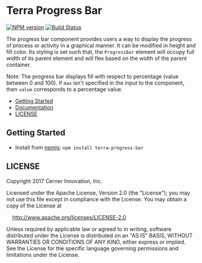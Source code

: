 # Terra Progress Bar

[![NPM version](https://badgen.net/npm/v/terra-progress-bar)](https://www.npmjs.org/package/terra-progress-bar)
[![Build Status](https://badgen.net/travis/cerner/terra-core)](https://travis-ci.org/cerner/terra-core)

The progress bar component provides users a way to display the progress of process or activity in a graphical manner. It can be modified in height and fill color. Its styling is set such that, the `ProgressBar` element will occupy full width of its parent element and will flex based on the width of the parent container.

Note: The progress bar displays fill with respect to percentage (value between 0 and 100). If `max` isn't specified in the input to the component, then `value` corresponds to a percentage value.

- [Getting Started](#getting-started)
- [Documentation](https://github.com/cerner/terra-core/tree/master/packages/terra-progress-bar/docs)
- [LICENSE](#license)

## Getting Started

- Install from [npmjs](https://www.npmjs.com): `npm install terra-progress-bar`

## LICENSE

Copyright 2017 Cerner Innovation, Inc.

Licensed under the Apache License, Version 2.0 (the "License"); you may not use this file except in compliance with the License. You may obtain a copy of the License at

&nbsp;&nbsp;&nbsp;&nbsp;http://www.apache.org/licenses/LICENSE-2.0

Unless required by applicable law or agreed to in writing, software distributed under the License is distributed on an "AS IS" BASIS, WITHOUT WARRANTIES OR CONDITIONS OF ANY KIND, either express or implied. See the License for the specific language governing permissions and limitations under the License.
